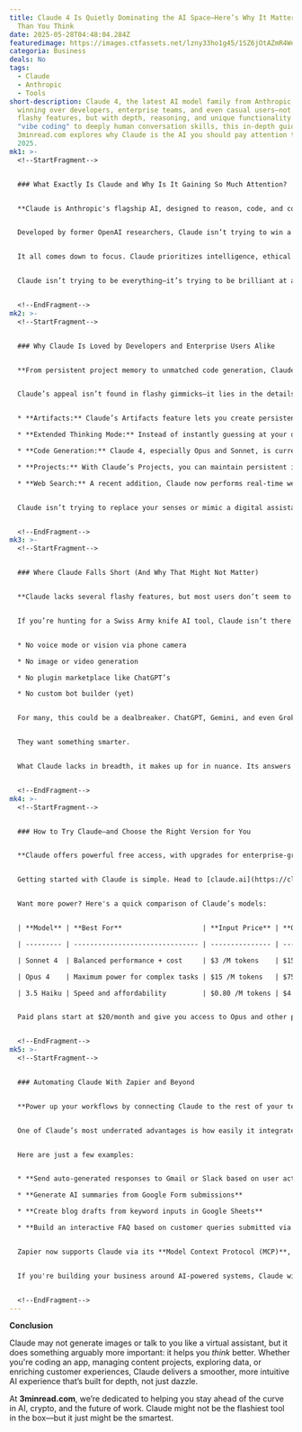 ```yaml
---
title: Claude 4 Is Quietly Dominating the AI Space—Here’s Why It Matters More
  Than You Think
date: 2025-05-28T04:48:04.284Z
featuredimage: https://images.ctfassets.net/lzny33ho1g45/1SZ6jOtAZmR4WeR685pjkj/4d2f78102cc68470b86c5c7c48ca55cc/anthropic-app-tips.jpg?w=1520&fm=avif&q=31&fit=thumb&h=760
categoria: Business
deals: No
tags:
  - Claude
  - Anthropic
  - Tools
short-description: Claude 4, the latest AI model family from Anthropic, is
  winning over developers, enterprise teams, and even casual users—not with
  flashy features, but with depth, reasoning, and unique functionality. From
  "vibe coding" to deeply human conversation skills, this in-depth guide from
  3minread.com explores why Claude is the AI you should pay attention to in
  2025.
mk1: >-
  <!--StartFragment-->


  ### What Exactly Is Claude and Why Is It Gaining So Much Attention?


  **Claude is Anthropic's flagship AI, designed to reason, code, and converse with surprising depth and subtlety.**


  Developed by former OpenAI researchers, Claude isn’t trying to win a feature war. Unlike ChatGPT or Gemini, it doesn’t yet let you talk to it in voice mode, generate images, or access your phone’s camera. So, why is Claude at the heart of Amazon’s new Alexa+ experience, powering customer support automation across Intercom, and helping non-coders build full apps through Cursor and Replit?


  It all comes down to focus. Claude prioritizes intelligence, ethical alignment, and user experience over sheer functionality. Built by Anthropic, Claude comes in three powerful versions—Opus, Sonnet, and Haiku—each tailored to specific needs, from fast and cheap text processing to high-level enterprise-grade coding and research.


  Claude isn’t trying to be everything—it’s trying to be brilliant at a few core things. And it’s working.


  <!--EndFragment-->
mk2: >-
  <!--StartFragment-->


  ### Why Claude Is Loved by Developers and Enterprise Users Alike


  **From persistent project memory to unmatched code generation, Claude delivers unique capabilities built for productivity.**


  Claude’s appeal isn’t found in flashy gimmicks—it lies in the details. Let’s break down what’s driving adoption across tech and business:


  * **Artifacts:** Claude’s Artifacts feature lets you create persistent, interactive content—like editable code snippets, project notes, calculators, or visual charts—within a single chat thread. These "living documents" grow alongside your conversations.

  * **Extended Thinking Mode:** Instead of instantly guessing at your query, Claude can slow down and walk through complex reasoning step by step. You see it revise itself mid-answer, which builds trust.

  * **Code Generation:** Claude 4, especially Opus and Sonnet, is currently considered the best model for coding. When used with tools like Cursor or Replit, Claude can generate and apply code with near-human efficiency. It can even connect to your local command line through Claude Code to modify files, run tests, and commit code autonomously.

  * **Projects:** With Claude’s Projects, you can maintain persistent instructions and reference materials, so every conversation stays on-brand or on-topic. It’s perfect for social media management, campaign development, and repeatable workflows.

  * **Web Search:** A recent addition, Claude now performs real-time web searches when necessary, integrating sourced information directly into responses, with citations and links you can verify.


  Claude isn’t trying to replace your senses or mimic a digital assistant—it’s optimizing cognition. That subtle but important shift is why serious users are making it their go-to tool.


  <!--EndFragment-->
mk3: >-
  <!--StartFragment-->


  ### Where Claude Falls Short (And Why That Might Not Matter)


  **Claude lacks several flashy features, but most users don’t seem to care—and that’s telling.**


  If you’re hunting for a Swiss Army knife AI tool, Claude isn’t there yet. Here’s what it *can’t* currently do:


  * No voice mode or vision via phone camera

  * No image or video generation

  * No plugin marketplace like ChatGPT’s

  * No custom bot builder (yet)


  For many, this could be a dealbreaker. ChatGPT, Gemini, and even Grok offer more tools, more modalities, and more integrations out of the box. But Claude’s users aren’t necessarily looking for an AI that can "do everything."


  They want something smarter.


  What Claude lacks in breadth, it makes up for in nuance. Its answers are thoughtful, its memory of context (through Projects and Artifacts) is long-lasting, and its reasoning, especially for code, is unmatched. For users in enterprise environments or with privacy concerns, Claude’s thoughtful approach and focus on safety add additional peace of mind.


  <!--EndFragment-->
mk4: >-
  <!--StartFragment-->


  ### How to Try Claude—and Choose the Right Version for You


  **Claude offers powerful free access, with upgrades for enterprise-grade functionality.**


  Getting started with Claude is simple. Head to [claude.ai](https://claude.ai) and begin chatting for free using Claude Sonnet 4. This model is fast, accurate, and extremely capable for most general and business use cases.


  Want more power? Here's a quick comparison of Claude’s models:


  | **Model** | **Best For**                    | **Input Price** | **Output Price** |

  | --------- | ------------------------------- | --------------- | ---------------- |

  | Sonnet 4  | Balanced performance + cost     | $3 /M tokens    | $15 /M tokens    |

  | Opus 4    | Maximum power for complex tasks | $15 /M tokens   | $75 /M tokens    |

  | 3.5 Haiku | Speed and affordability         | $0.80 /M tokens | $4 /M tokens     |


  Paid plans start at $20/month and give you access to Opus and other premium capabilities. Claude also recently released a mobile app, and early reports suggest voice capabilities may be on the roadmap.


  <!--EndFragment-->
mk5: >-
  <!--StartFragment-->


  ### Automating Claude With Zapier and Beyond


  **Power up your workflows by connecting Claude to the rest of your tech stack—without writing a single line of code.**


  One of Claude’s most underrated advantages is how easily it integrates with automation platforms like Zapier. Whether you're in sales, customer success, or content marketing, you can trigger Claude responses based on activities across thousands of apps.


  Here are just a few examples:


  * **Send auto-generated responses to Gmail or Slack based on user activity**

  * **Generate AI summaries from Google Form submissions**

  * **Create blog drafts from keyword inputs in Google Sheets**

  * **Build an interactive FAQ based on customer queries submitted via Typeform**


  Zapier now supports Claude via its **Model Context Protocol (MCP)**, a system that gives the AI actionable context and lets it take direct action across connected apps. That means Claude can operate more like a real teammate—handling tasks, drafting replies, and driving workflows with minimal oversight.


  If you're building your business around AI-powered systems, Claude with Zapier is one of the most streamlined, no-code solutions available.


  <!--EndFragment-->
---
```

<!--StartFragment-->

**Conclusion**

Claude may not generate images or talk to you like a virtual assistant, but it does something arguably more important: it helps you *think* better. Whether you're coding an app, managing content projects, exploring data, or enriching customer experiences, Claude delivers a smoother, more intuitive AI experience that’s built for depth, not just dazzle.

At **3minread.com**, we’re dedicated to helping you stay ahead of the curve in AI, crypto, and the future of work. Claude might not be the flashiest tool in the box—but it just might be the smartest.

<!--EndFragment-->